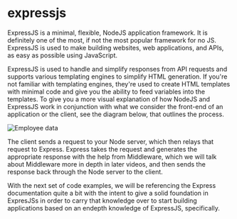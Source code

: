 # expressjs
ExpressJS is a minimal, flexible, NodeJS application framework. It is definitely one of the most, if not the most popular framework for no JS. ExpressJS is used to make building websites, web applications, and APIs, as easy as possible using JavaScript.

ExpressJS is used to handle and simplify responses from API requests and supports various templating engines to simplify HTML generation. If you're not familiar with templating engines, they're used to create HTML templates with minimal code and give you the ability to feed variables into the templates. To give you a more visual explanation of how NodeJS and ExpressJS work in conjunction with what we consider the front-end of an application or the client, see the diagram below, that outlines the process. 

<img src="https://repository-images.githubusercontent.com/586590349/d772e7fe-8204-4572-8c0f-6ac19c08d91b" alt="Employee data" title="Employee Data title">

The client sends a request to your Node server, which then relays that request to Express. Express takes the request and generates the appropriate response with the help from Middleware, which we will talk about Middleware more in depth in later videos, and then sends the response back through the Node server to the client. 

With the next set of code examples, we will be referencing the Express documentation quite a bit with the intent to give a solid foundation in ExpresJSs in order to carry that knowledge over to start building applications based on an endepth knowledge of ExpressJS, specifically.
